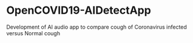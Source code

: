 # OpenCOVID19-AIDetectApp
Development of AI audio app to compare cough of Coronavirus infected versus Normal cough 
